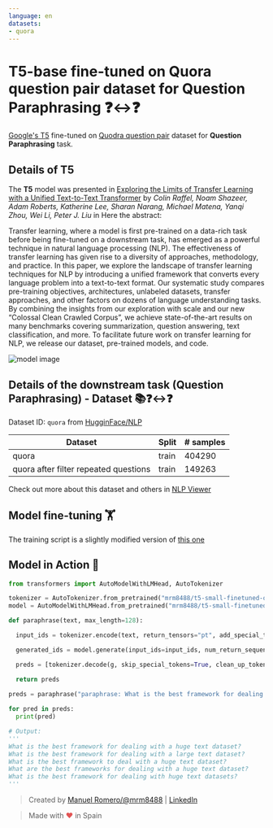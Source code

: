 ```yaml
---
language: en
datasets:
- quora
---
```


# T5-base fine-tuned on Quora question pair dataset for Question Paraphrasing ❓↔️❓

[Google's T5](https://ai.googleblog.com/2020/02/exploring-transfer-learning-with-t5.html) fine-tuned on [Quodra question pair](https://huggingface.co/nlp/viewer/?dataset=quora) dataset for **Question Paraphrasing** task.

## Details of T5

The **T5** model was presented in [Exploring the Limits of Transfer Learning with a Unified Text-to-Text Transformer](https://arxiv.org/pdf/1910.10683.pdf) by *Colin Raffel, Noam Shazeer, Adam Roberts, Katherine Lee, Sharan Narang, Michael Matena, Yanqi Zhou, Wei Li, Peter J. Liu* in Here the abstract:

Transfer learning, where a model is first pre-trained on a data-rich task before being fine-tuned on a downstream task, has emerged as a powerful technique in natural language processing (NLP). The effectiveness of transfer learning has given rise to a diversity of approaches, methodology, and practice. In this paper, we explore the landscape of transfer learning techniques for NLP by introducing a unified framework that converts every language problem into a text-to-text format. Our systematic study compares pre-training objectives, architectures, unlabeled datasets, transfer approaches, and other factors on dozens of language understanding tasks. By combining the insights from our exploration with scale and our new “Colossal Clean Crawled Corpus”, we achieve state-of-the-art results on many benchmarks covering summarization, question answering, text classification, and more. To facilitate future work on transfer learning for NLP, we release our dataset, pre-trained models, and code.

![model image](https://i.imgur.com/jVFMMWR.png)


## Details of the downstream task (Question Paraphrasing) - Dataset 📚❓↔️❓

Dataset ID: ```quora``` from  [HugginFace/NLP](https://github.com/huggingface/nlp)

| Dataset  | Split | # samples |
| -------- | ----- | --------- |
| quora | train | 404290    |
| quora after filter repeated questions | train  | 149263    |

Check out more about this dataset and others in [NLP Viewer](https://huggingface.co/nlp/viewer/)


## Model fine-tuning 🏋️‍

The training script is a slightly modified version of [this one](https://colab.research.google.com/github/patil-suraj/exploring-T5/blob/master/T5_on_TPU.ipynb)



## Model in Action 🚀

```python
from transformers import AutoModelWithLMHead, AutoTokenizer

tokenizer = AutoTokenizer.from_pretrained("mrm8488/t5-small-finetuned-quora-for-paraphrasing")
model = AutoModelWithLMHead.from_pretrained("mrm8488/t5-small-finetuned-quora-for-paraphrasing")

def paraphrase(text, max_length=128):

  input_ids = tokenizer.encode(text, return_tensors="pt", add_special_tokens=True)

  generated_ids = model.generate(input_ids=input_ids, num_return_sequences=5, num_beams=5, max_length=max_length, no_repeat_ngram_size=2, repetition_penalty=3.5, length_penalty=1.0, early_stopping=True)

  preds = [tokenizer.decode(g, skip_special_tokens=True, clean_up_tokenization_spaces=True) for g in generated_ids]

  return preds
  
preds = paraphrase("paraphrase: What is the best framework for dealing with a huge text dataset?")

for pred in preds:
  print(pred)

# Output:
'''
What is the best framework for dealing with a huge text dataset?
What is the best framework for dealing with a large text dataset?
What is the best framework to deal with a huge text dataset?
What are the best frameworks for dealing with a huge text dataset?
What is the best framework for dealing with huge text datasets?
'''
```

> Created by [Manuel Romero/@mrm8488](https://twitter.com/mrm8488) | [LinkedIn](https://www.linkedin.com/in/manuel-romero-cs/)

> Made with <span style="color: #e25555;">&hearts;</span> in Spain

